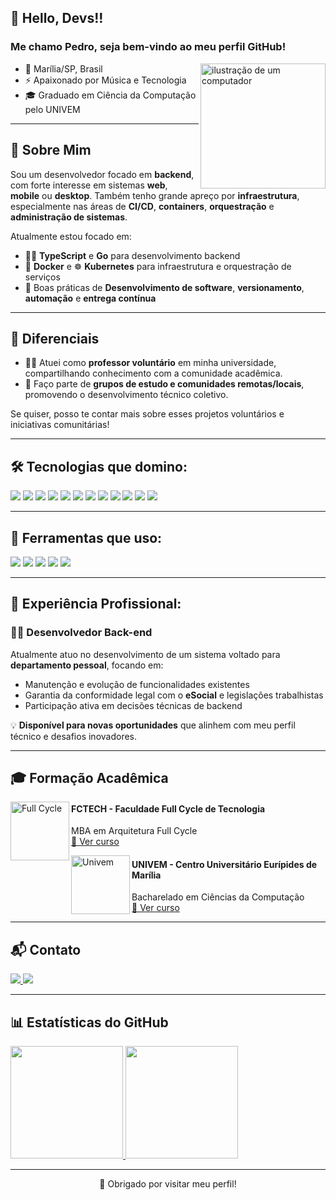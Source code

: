 <!-- Banner opcional: você pode adicionar uma imagem personalizada aqui -->
<!-- ![Banner](https://your-image-url.com/banner.png) -->

## 👋 Hello, Devs!!

### Me chamo Pedro, seja bem-vindo ao meu perfil GitHub!  
<img src="https://raw.githubusercontent.com/MicaelliMedeiros/micaellimedeiros/master/image/computer-illustration.png" alt="ilustração de um computador" width="200px" align="right">

- 🔰 Marília/SP, Brasil  
- ⚡ Apaixonado por Música e Tecnologia  
- 🎓 Graduado em Ciência da Computação pelo UNIVEM  

---

## 💼 Sobre Mim

Sou um desenvolvedor focado em **backend**, com forte interesse em sistemas **web**, **mobile** ou **desktop**. Também tenho grande apreço por **infraestrutura**, especialmente nas áreas de **CI/CD**, **containers**, **orquestração** e **administração de sistemas**.

Atualmente estou focado em:
- 👨‍💻 **TypeScript** e **Go** para desenvolvimento backend
- 🐳 **Docker** e ☸️ **Kubernetes** para infraestrutura e orquestração de serviços
- 🔁 Boas práticas de **Desenvolvimento de software**, **versionamento**, **automação** e **entrega contínua**

---

## 🧠 Diferenciais

- 👨‍🏫 Atuei como **professor voluntário** em minha universidade, compartilhando conhecimento com a comunidade acadêmica.
- 🤝 Faço parte de **grupos de estudo e comunidades remotas/locais**, promovendo o desenvolvimento técnico coletivo.

Se quiser, posso te contar mais sobre esses projetos voluntários e iniciativas comunitárias!

---

## 🛠️ Tecnologias que domino:

<div>
  <a href="https://www.mysql.com/"><img src="https://skillicons.dev/icons?i=mysql"/></a>
  <a href="https://www.python.org/"><img src="https://skillicons.dev/icons?i=python"/></a>
  <a href="https://dev.java/"><img src="https://skillicons.dev/icons?i=java"/></a>
  <a href="https://go.dev/"><img src="https://skillicons.dev/icons?i=go"/></a>
  <a href="https://flask.palletsprojects.com/"><img src="https://skillicons.dev/icons?i=flask"/></a>
  <a href="https://www.djangoproject.com/"><img src="https://skillicons.dev/icons?i=django"/></a>
  <a href="https://azure.microsoft.com/"><img src="https://skillicons.dev/icons?i=azure"/></a>
  <a href="https://www.linux.org/"><img src="https://skillicons.dev/icons?i=linux"/></a>
  <a href="https://www.docker.com/"><img src="https://skillicons.dev/icons?i=docker"/></a>
  <a href="https://git-scm.com/"><img src="https://skillicons.dev/icons?i=git"/></a>
  <a href="https://www.postgresql.org/"><img src="https://skillicons.dev/icons?i=postgres"/></a>
  <a href="https://aws.amazon.com/"><img src="https://skillicons.dev/icons?i=aws"/></a>
</div>

---


## 🧰 Ferramentas que uso:

<div>
  <a href="https://www.vim.org/"><img src="https://skillicons.dev/icons?i=vim"/></a>
  <a href="https://code.visualstudio.com/"><img src="https://skillicons.dev/icons?i=vscode"/></a>
  <a href="https://developer.android.com/studio"><img src="https://skillicons.dev/icons?i=androidstudio"/></a>
  <a href="https://www.postman.com/"><img src="https://skillicons.dev/icons?i=postman"/></a>
  <a href="https://www.gnu.org/software/bash/"><img src="https://skillicons.dev/icons?i=bash"/></a>
</div>

---

## 💼 Experiência Profissional:

### 🧑‍💻 Desenvolvedor Back-end  
Atualmente atuo no desenvolvimento de um sistema voltado para **departamento pessoal**, focando em:
- Manutenção e evolução de funcionalidades existentes
- Garantia da conformidade legal com o **eSocial** e legislações trabalhistas
- Participação ativa em decisões técnicas de backend

💡 **Disponível para novas oportunidades** que alinhem com meu perfil técnico e desafios inovadores.

---

## 🎓 Formação Acadêmica

[<img align="left" height="94px" width="94px" alt="Full Cycle" src="https://fullcycle.com.br/wp-content/themes/fullcycle/assets/images/logo-fc.svg"/>](https://curso.fullcycle.com.br/curso-fullcycle/)

#### **FCTECH - Faculdade Full Cycle de Tecnologia**  
MBA em Arquitetura Full Cycle  
[🔗 Ver curso](https://mba.fullcycle.com.br/mba)

[<img align="left" height="94px" width="94px" alt="Univem" src="https://www.univem.edu.br/img/site/logo.png"/>](https://www.univem.edu.br/)

#### **UNIVEM - Centro Universitário Eurípides de Marília**  
Bacharelado em Ciências da Computação  
[🔗 Ver curso](https://www.univem.edu.br/cursos/ciencia-da-computacao)

---

## 📬 Contato

<div>
  <a href="https://www.linkedin.com/in/pedro-sandrini/" target="_blank">
    <img src="https://img.shields.io/badge/-LinkedIn-%230077B5?style=for-the-badge&logo=linkedin&logoColor=white"/>
  </a>
  <a href="mailto:sandrini.pedro@outlook.com">
    <img src="https://img.shields.io/badge/E--mail-0078D4?style=for-the-badge&logo=microsoft-outlook&logoColor=white"/>
  </a>
</div>

---

## 📊 Estatísticas do GitHub

<div>
  <a href="https://github.com/pedrosandrini">
    <img height="180em" src="https://github-readme-stats.vercel.app/api/top-langs/?username=pedrosandrini&layout=compact&langs_count=7&theme=radical"/>
    <img height="180em" src="https://github-readme-stats.vercel.app/api/?username=pedrosandrini&show_icons=true&include_all_commits=true&theme=radical"/>
  </a>
</div>

---

<!-- Rodapé opcional -->
<p align="center">🚀 Obrigado por visitar meu perfil!</p>

